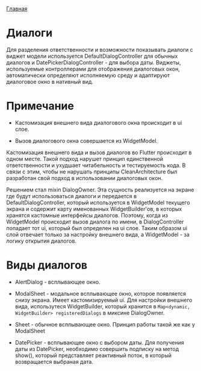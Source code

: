 [Главная](../main.md)

# Диалоги 

Для разделения ответственности и возможности показывать диалоги с виджет модели используется DefaultDialogController для обычных диалогов и
DatePickerDialogController - для выбора даты. Виджеты, используемые контроллерами для отображения диалоговых окон,
автоматически определяют исполняемую среду и адаптируют диалоговое окно в нативный вид.

# Примечание

- Кастомизация внешнего вида диалогового окна происходит в ui слое.

- Вызов диалогового окна совершается из WidgetModel.

Кастомизация внешнего вида и вызов диалогов во Flutter происходит в одном месте. Такой подход
нарушет принцип единственной ответственности и ухудшает читабельность и тестируемость кода.
В связи с этим, чтобы не нарушать принципы CleanArchitecture был разработан свой подход в использовании диалоговых окон.

Решением стал mixin DialogOwner. Эта сущность реализуется на экране где будут использоваться диалоги и
передается в DefaultDialogController, который используется в WidgetModel текущего экрана и содержит карту именованных WidgetBuilder'ов,
в которых хранятся кастомные интерфейсы диалогов. Поэтому, когда из WidgetModel происходит вызов диалога по имени,
в DialogController попадает тот ui, который был определен на ui слое. Таким образом ui слой отвечает только за настройку внешнего вида,
а WidgetModel - за логику открытия диалогов.

# Виды диалогов

- AlertDialog - всплывающее окно. 

- ModalSheet - модальное всплывающее окно, которое появляется снизу экрана.
Имеет кастомизируемый ui. Для настройки внешнего вида, использутеся WidgetBuilder,
который хранится в ```Map<dynamic, WidgetBuilder> registeredDialogs``` в миксине DialogOwner.
    
- Sheet - обычное всплывающее окно. Принцип работы такой же как у ModalSheet

- DatePicker - всплывающее окно с выбором даты. Для получения даты из DatePicker, необходимо
совершить подписку на метод show(), который представляет реактивный поток, в который возвращается
выбраная дата.